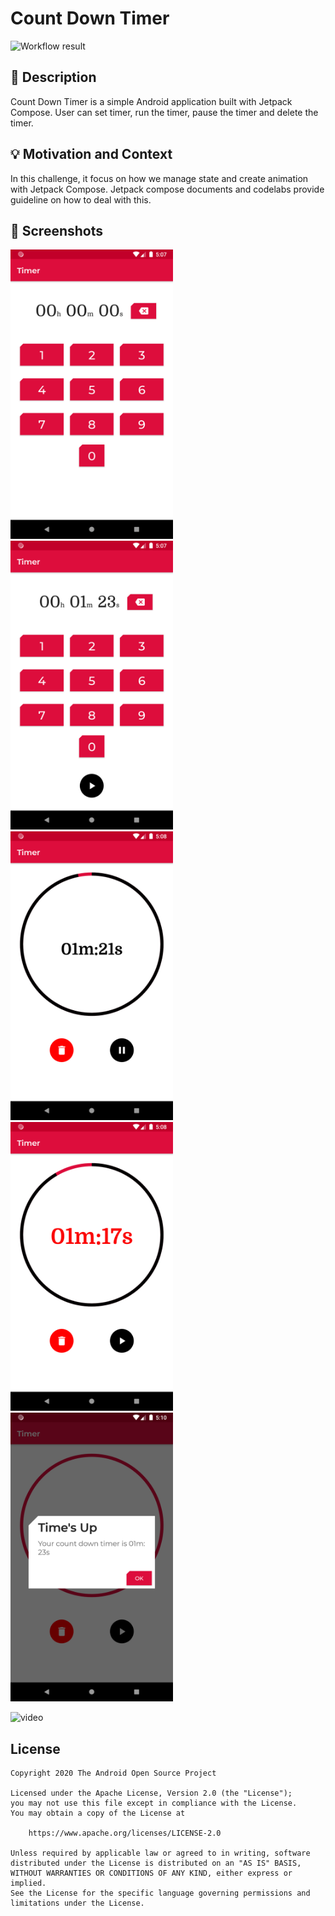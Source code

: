 # Count Down Timer

<!--- Replace <OWNER> with your Github Username and <REPOSITORY> with the name of your repository. -->
<!--- You can find both of these in the url bar when you open your repository in github. -->
![Workflow result](https://github.com/vsay01/android-android-dev-challenge-compose-count-down-timer/workflows/Check/badge.svg)


## :scroll: Description
Count Down Timer is a simple Android application built with Jetpack Compose. User can set timer, run the timer, pause the timer and delete the timer.

## :bulb: Motivation and Context
In this challenge, it focus on how we manage state and create animation with Jetpack Compose. Jetpack compose documents and codelabs provide guideline on how to deal with this.


## :camera_flash: Screenshots
<img src="/results/screenshot_1.png" width="260">&emsp;<img src="/results/screenshot_2.png" width="260">&emsp;<img src="/results/screenshot_3.png" width="260">&emsp;<img src="/results/screenshot_4.png" width="260">&emsp;<img src="/results/screenshot_5.png" width="260">



![video](https://user-images.githubusercontent.com/6526127/110110309-3db6ca80-7d74-11eb-9136-457144f55ee0.gif)

## License
```
Copyright 2020 The Android Open Source Project

Licensed under the Apache License, Version 2.0 (the "License");
you may not use this file except in compliance with the License.
You may obtain a copy of the License at

    https://www.apache.org/licenses/LICENSE-2.0

Unless required by applicable law or agreed to in writing, software
distributed under the License is distributed on an "AS IS" BASIS,
WITHOUT WARRANTIES OR CONDITIONS OF ANY KIND, either express or implied.
See the License for the specific language governing permissions and
limitations under the License.
```
